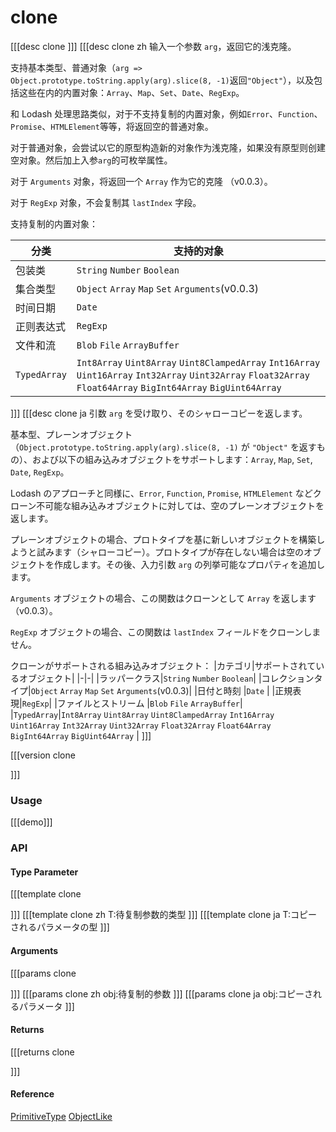# clone
[[[desc clone
]]]
[[[desc clone zh
输入一个参数 `arg`，返回它的浅克隆。

支持基本类型、普通对象（`arg => Object.prototype.toString.apply(arg).slice(8, -1)`返回`"Object"`），以及包括这些在内的内置对象：`Array`、`Map`、`Set`、`Date`、`RegExp`。

和 Lodash 处理思路类似，对于不支持复制的内置对象，例如`Error`、`Function`、`Promise`、`HTMLElement`等等，将返回空的普通对象。

对于普通对象，会尝试以它的原型构造新的对象作为浅克隆，如果没有原型则创建空对象。然后加上入参`arg`的可枚举属性。

对于 `Arguments` 对象，将返回一个 `Array` 作为它的克隆 （v0.0.3）。

对于 `RegExp` 对象，不会复制其 `lastIndex` 字段。

支持复制的内置对象：

|分类|支持的对象|
|-|-|
|包装类|`String` `Number` `Boolean`|
|集合类型|`Object` `Array` `Map` `Set` `Arguments`(v0.0.3)|
|时间日期|`Date`|
|正则表达式|`RegExp`|
|文件和流|`Blob` `File` `ArrayBuffer`|
|`TypedArray`|`Int8Array` `Uint8Array` `Uint8ClampedArray` `Int16Array` `Uint16Array` `Int32Array` `Uint32Array` `Float32Array` `Float64Array` `BigInt64Array` `BigUint64Array`|
]]]
[[[desc clone ja
引数 `arg` を受け取り、そのシャローコピーを返します。

基本型、プレーンオブジェクト（`Object.prototype.toString.apply(arg).slice(8, -1)` が `"Object"` を返すもの）、および以下の組み込みオブジェクトをサポートします：`Array`, `Map`, `Set`, `Date`, `RegExp`。

Lodash のアプローチと同様に、`Error`, `Function`, `Promise`, `HTMLElement` などクローン不可能な組み込みオブジェクトに対しては、空のプレーンオブジェクトを返します。

プレーンオブジェクトの場合、プロトタイプを基に新しいオブジェクトを構築しようと試みます（シャローコピー）。プロトタイプが存在しない場合は空のオブジェクトを作成します。その後、入力引数 `arg` の列挙可能なプロパティを追加します。

`Arguments` オブジェクトの場合、この関数はクローンとして `Array` を返します（v0.0.3）。

`RegExp` オブジェクトの場合、この関数は `lastIndex` フィールドをクローンしません。

クローンがサポートされる組み込みオブジェクト：
|カテゴリ|サポートされているオブジェクト|
|-|-|
|ラッパークラス|`String` `Number` `Boolean`|
|コレクションタイプ|`Object` `Array` `Map` `Set` `Arguments`(v0.0.3)|
|日付と時刻 |`Date` |
|正規表現|`RegExp`|
|ファイルとストリーム |`Blob` `File` `ArrayBuffer`|
|`TypedArray`|`Int8Array` `Uint8Array` `Uint8ClampedArray` `Int16Array` `Uint16Array` `Int32Array` `Uint32Array` `Float32Array` `Float64Array` `BigInt64Array` `BigUint64Array` |
]]]

[[[version clone
  
]]]
### Usage

[[[demo]]]


### API

#### Type Parameter
[[[template clone

]]]
[[[template clone zh
T:待复制参数的类型
]]]
[[[template clone ja
T:コピーされるパラメータの型
]]]
#### Arguments
[[[params clone

]]]
[[[params clone zh
obj:待复制的参数
]]]
[[[params clone ja
obj:コピーされるパラメータ
]]]
#### Returns
[[[returns clone

]]]
#### Reference

[PrimitiveType](../common/types#primitivetype) [ObjectLike](../common/types#objectlike)